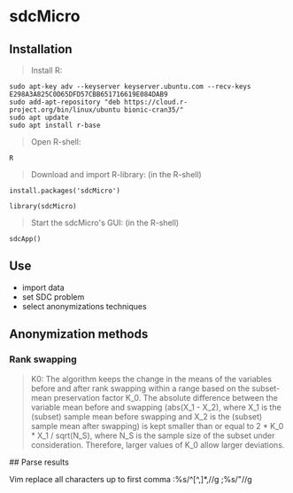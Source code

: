 # sdcMicro

## Installation

> Install R:

```
sudo apt-key adv --keyserver keyserver.ubuntu.com --recv-keys E298A3A825C0D65DFD57CBB651716619E084DAB9
sudo add-apt-repository "deb https://cloud.r-project.org/bin/linux/ubuntu bionic-cran35/"
sudo apt update
sudo apt install r-base
```

> Open R-shell:
```
R
```

> Download and import R-library:
(in the R-shell)
```
install.packages('sdcMicro')

library(sdcMicro)
```

> Start the sdcMicro's GUI:
(in the R-shell)
```
sdcApp()
```

## Use

* import data
* set SDC problem
* select anonymizations techniques 

## Anonymization methods

### Rank swapping

> K0:
The algorithm keeps the change in the means of the variables before and after rank swapping within a range based on the subset-mean preservation factor K_0. The absolute difference between the variable mean before and swapping (abs(X_1 - X_2), where X_1 is the (subset) sample mean before swapping and X_2 is the (subset) sample mean after swapping) is kept smaller than or equal to 2 * K_0 * X_1 / sqrt(N_S), where N_S is the sample size of the subset under consideration. Therefore, larger values of K_0 allow larger deviations.

## Parse results

Vim replace all characters up to first comma
:%s/^[^,]*,//g
;%s/"//g
